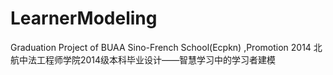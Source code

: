 # LearnerModeling
Graduation Project of BUAA Sino-French School(Ecpkn) ,Promotion 2014
北航中法工程师学院2014级本科毕业设计——智慧学习中的学习者建模
